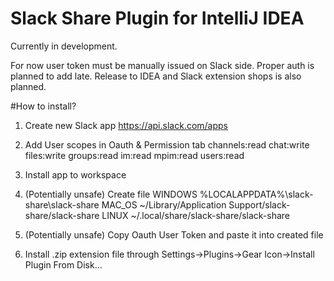 # Slack Share Plugin for IntelliJ IDEA

Currently in development.

For now user token must be manually issued on Slack side. Proper auth is planned to add late.
Release to IDEA and Slack extension shops is also planned.

#How to install?

1. Create new Slack app
   https://api.slack.com/apps

2. Add User scopes in Oauth & Permission tab
channels:read
chat:write
files:write
groups:read
im:read
mpim:read
users:read

3. Install app to workspace

4. (Potentially unsafe) Create file
   WINDOWS %LOCALAPPDATA%\slack-share\slack-share
   MAC_OS ~/Library/Application Support/slack-share/slack-share
   LINUX ~/.local/share/slack-share/slack-share

5. (Potentially unsafe) Copy Oauth User Token and paste it into created file

6. Install .zip extension file through Settings->Plugins->Gear Icon->Install Plugin From Disk...
